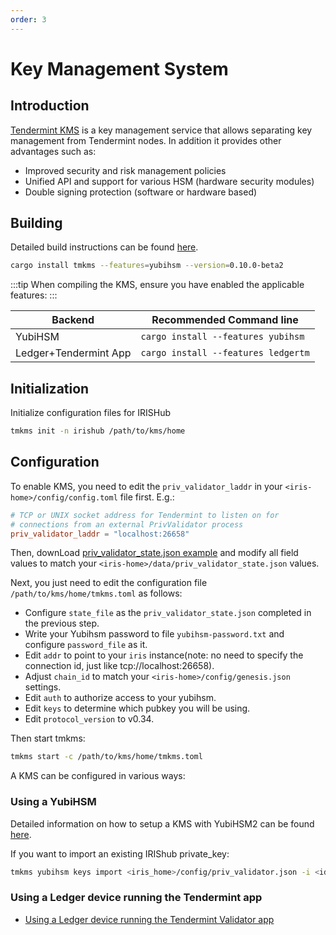 ```yaml
---
order: 3
---
```


# Key Management System

## Introduction

[Tendermint KMS](https://github.com/iqlusioninc/tmkms) is a key management service that allows separating key management from Tendermint nodes. In addition it provides other advantages such as:

- Improved security and risk management policies
- Unified API and support for various HSM (hardware security modules)
- Double signing protection (software or hardware based)

## Building

Detailed build instructions can be found [here](https://github.com/iqlusioninc/tmkms#installation).

```bash
cargo install tmkms --features=yubihsm --version=0.10.0-beta2
```

:::tip
When compiling the KMS, ensure you have enabled the applicable features:
:::

| Backend               | Recommended Command line              |
| --------------------- | ------------------------------------- |
| YubiHSM               | ```cargo install --features yubihsm```  |
| Ledger+Tendermint App | ```cargo install --features ledgertm``` |

## Initialization

Initialize configuration files for IRISHub

```bash
tmkms init -n irishub /path/to/kms/home
```

## Configuration

To enable KMS, you need to edit the `priv_validator_laddr` in your `<iris-home>/config/config.toml` file first. E.g.:

```toml
# TCP or UNIX socket address for Tendermint to listen on for
# connections from an external PrivValidator process
priv_validator_laddr = "localhost:26658"
```

Then, downLoad [priv_validator_state.json example](https://github.com/irisnet/irishub/blob/master/docs/tools/priv_validator_state.json) and modify all field values to match your `<iris-home>/data/priv_validator_state.json` values.

Next, you just need to edit the configuration file `/path/to/kms/home/tmkms.toml` as follows:

- Configure `state_file` as the `priv_validator_state.json` completed in the previous step.
- Write your Yubihsm password to file `yubihsm-password.txt` and configure `password_file` as it.
- Edit `addr` to point to your `iris` instance(note: no need to specify the connection id, just like tcp://localhost:26658).
- Adjust `chain_id` to match your `<iris-home>/config/genesis.json` settings.
- Edit `auth` to authorize access to your yubihsm.
- Edit `keys` to determine which pubkey you will be using.
- Edit `protocol_version` to v0.34.

Then start tmkms:

```bash
tmkms start -c /path/to/kms/home/tmkms.toml
```

A KMS can be configured in various ways:

### Using a YubiHSM

Detailed information on how to setup a KMS with YubiHSM2 can be found [here](https://github.com/iqlusioninc/tmkms/blob/master/README.yubihsm.md).

If you want to import an existing IRIShub private_key:

```bash
tmkms yubihsm keys import <iris_home>/config/priv_validator.json -i <id> -t json -c /path/to/kms/home
```

### Using a Ledger device running the Tendermint app

- [Using a Ledger device running the Tendermint Validator app](kms/kms_ledger.md)
